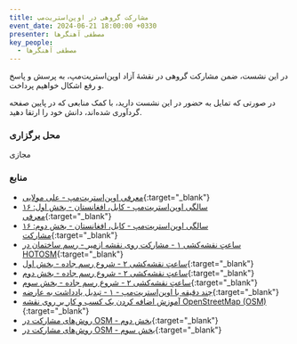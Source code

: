 ```yaml
---
title: مشارکت گروهی در اوپن‌استریت‌مپ
event_date: 2024-06-21 18:00:00 +0330
presenter: مصطفی آهنگرها
key_people:
  - مصطفی آهنگرها
---
```


در این نشست، ضمن مشارکت گروهی در نقشهٔ آزاد اوپن‌استریت‌مپ، به پرسش و پاسخ و رفع اشکال خواهیم پرداخت.

در صورتی که تمایل به حضور در این نشست دارید، با کمک منابعی که در پایین صفحه گردآوری شده‌اند، دانش خود را ارتقا دهید.

### محل برگزاری

مجازی

### منابع

- [معرفی اوپن‌استریت‌مپ - علی مولایی](https://peertube.linuxrocks.online/w/wLE6jzsKfQCL5RZVDqfUew){:target="_blank"}
- [۱۶ سالگی اوپن‌استریت‌مپ - کابل، افغانستان - بخش اول:‌ معرفی](https://peertube.linuxrocks.online/w/xqfUveDgDtPwpkmG3xh7un){:target="_blank"}
- [۱۶ سالگی اوپن‌استریت‌مپ - کابل، افغانستان - بخش دوم: مشارکت](https://peertube.linuxrocks.online/w/8G64jm1ET4stnqZuAH4iGZ){:target="_blank"}
- [ساعتِ نقشه‌کشی ۱ - مشارکت روی نقشه ازمیر - رسم ساختمان در HOTOSM](https://peertube.linuxrocks.online/w/hm9gzjsmtdgjUBvxF2KHud){:target="_blank"}
- [ساعتِ نقشه‌کشی ۲ - شروع رسم جاده - بخش اول](https://peertube.linuxrocks.online/w/5vdJwWhr1QHLca8R3WYJ9q){:target="_blank"}
- [ساعتِ نقشه‌کشی ۲ - شروع رسم جاده - بخش دوم](https://peertube.linuxrocks.online/w/gypyzJCRqH8FvxvhWCwiUh){:target="_blank"}
- [ساعتِ نقشه‌کشی ۲ - شروع رسم جاده - بخش سوم](https://peertube.linuxrocks.online/w/s5EvuJjRF6TV2CmUEEamBR){:target="_blank"}
- [چند دقیقه با اوپن‌استریت‌مپ - ۱ - تبدیل یادداشت به عارضه](https://peertube.linuxrocks.online/w/d92QZszhQ8kwKojZWVTmsh){:target="_blank"}
- [آموزش اضافه کردن یک کسب و کار بر روی نقشه OpenStreetMap (OSM)](https://aparat.com/v/gxp9U){:target="_blank"}
- [روش‌های مشارکت در OSM - بخش دوم](https://peertube.linuxrocks.online/w/fb427ab8-af9c-4f11-b047-c383b84ee903){:target="_blank"}
- [روش‌های مشارکت در OSM - بخش سوم](https://peertube.linuxrocks.online/w/8b150211-5533-45c1-8385-5c99373cde62){:target="_blank"}
